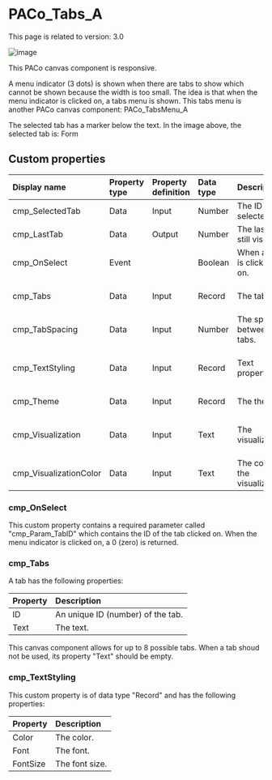 # PACo_Tabs_A

This page is related to version: 3.0

![image](https://github.com/formsandflows/PACo/assets/35654198/2a2b1389-0718-4400-b853-c810ae116892)

This PACo canvas component is responsive.

A menu indicator (3 dots) is shown when there are tabs to show which cannot be shown because the width is too small. The idea is that when the menu indicator is clicked on, a tabs menu is shown. This tabs menu is another PACo canvas component: PACo_TabsMenu_A

The selected tab has a marker below the text. In the image above, the selected tab is: Form

## Custom properties

| Display name | Property type | Property definition | Data type | Description | Memo
| :--- | :--- | :--- | :--- | :--- | :--- |
| cmp_SelectedTab | Data | Input | Number | The ID of the selected tab. | |
| cmp_LastTab | Data | Output | Number | The last tab still visible. | |
| cmp_OnSelect | Event | | Boolean | When a tab is clicked on. | See the documention about cmp_OnSelect below. |
| cmp_Tabs | Data | Input | Record | The tabs. | See the documention about cmp_Tabs below. |
| cmp_TabSpacing | Data | Input | Number | The space between tabs. | |
| cmp_TextStyling | Data | Input | Record | Text properties. | See the documention about cmp_TextStyling below. |
| cmp_Theme | Data | Input | Record | The theme. | See the documention on theming. |
| cmp_Visualization | Data | Input | Text | The visualization. | See the documention of PACo canvas component PACo_Visualization_A. |
| cmp_VisualizationColor | Data | Input | Text | The color of the visualization. | |

### cmp_OnSelect
This custom property contains a required parameter called "cmp_Param_TabID" which contains the ID of the tab clicked on. When the menu indicator is clicked on, a 0 (zero) is returned.

### cmp_Tabs
A tab has the following properties:

| Property | Description |
| :--- | :--- |
| ID | An unique ID (number) of the tab. |
| Text | The text. |

This canvas component allows for up to 8 possible tabs. When a tab shoud not be used, its property "Text" should be empty.

### cmp_TextStyling
This custom property is of data type "Record" and has the following properties:

| Property | Description |
| :--- | :--- |
| Color | The color. |
| Font | The font. |
| FontSize | The font size. |
